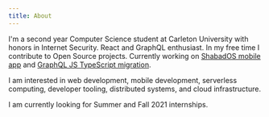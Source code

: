 ```yaml
---
title: About
---
```


I'm a second year Computer Science student at Carleton University with honors in Internet Security. React and GraphQL enthusiast. In my free time I contribute to Open Source projects. Currently working on [ShabadOS mobile app](https://github.com/shabados/mobile) and [GraphQL JS TypeScript migration](https://github.com/graphql/graphql-js/issues/2860).

I am interested in web development, mobile development, serverless computing, developer tooling, distributed systems, and cloud infrastructure.

I am currently looking for Summer and Fall 2021 internships.
